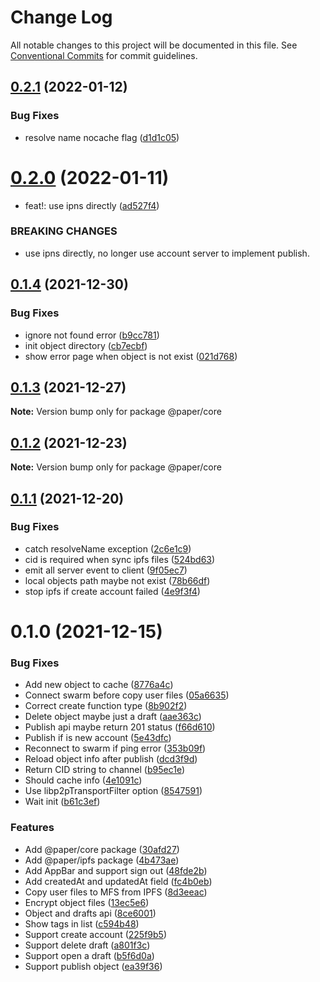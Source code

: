 # Change Log

All notable changes to this project will be documented in this file.
See [Conventional Commits](https://conventionalcommits.org) for commit guidelines.

## [0.2.1](https://github.com/li-yechao/paper/compare/@paper/core@0.2.0...@paper/core@0.2.1) (2022-01-12)

### Bug Fixes

- resolve name nocache flag ([d1d1c05](https://github.com/li-yechao/paper/commit/d1d1c051cd8d28f9be00bfdd91ce82a199baefef))

# [0.2.0](https://github.com/li-yechao/paper/compare/@paper/core@0.1.4...@paper/core@0.2.0) (2022-01-11)

- feat!: use ipns directly ([ad527f4](https://github.com/li-yechao/paper/commit/ad527f4b40354ab2ff7dacf33f0bfd320505a436))

### BREAKING CHANGES

- use ipns directly, no longer use account server to
  implement publish.

## [0.1.4](https://github.com/li-yechao/paper/compare/@paper/core@0.1.3...@paper/core@0.1.4) (2021-12-30)

### Bug Fixes

- ignore not found error ([b9cc781](https://github.com/li-yechao/paper/commit/b9cc781188958ba3868fe37d9a7b419f76c3bace))
- init object directory ([cb7ecbf](https://github.com/li-yechao/paper/commit/cb7ecbf27efed6a09bca2072026afb77a779e00a))
- show error page when object is not exist ([021d768](https://github.com/li-yechao/paper/commit/021d7689bf50f4ca2c0ab9cd9c98ca06ae03f160))

## [0.1.3](https://github.com/li-yechao/paper/compare/@paper/core@0.1.2...@paper/core@0.1.3) (2021-12-27)

**Note:** Version bump only for package @paper/core

## [0.1.2](https://github.com/li-yechao/paper/compare/@paper/core@0.1.1...@paper/core@0.1.2) (2021-12-23)

**Note:** Version bump only for package @paper/core

## [0.1.1](https://github.com/li-yechao/paper/compare/@paper/core@0.1.0...@paper/core@0.1.1) (2021-12-20)

### Bug Fixes

- catch resolveName exception ([2c6e1c9](https://github.com/li-yechao/paper/commit/2c6e1c9ac9af0185023657f7f9b725c16eabc637))
- cid is required when sync ipfs files ([524bd63](https://github.com/li-yechao/paper/commit/524bd63a7b99ebe5ff21e982dc7c12c26e1f651e))
- emit all server event to client ([9f05ec7](https://github.com/li-yechao/paper/commit/9f05ec71f884b3e2bddc1af0e64205e894495c15))
- local objects path maybe not exist ([78b66df](https://github.com/li-yechao/paper/commit/78b66dfe2ddaf1e04c4727b53a5daeae6a79a37f))
- stop ipfs if create account failed ([4e9f3f4](https://github.com/li-yechao/paper/commit/4e9f3f421c1b6201c83cd96a80e486a65e2357f1))

# 0.1.0 (2021-12-15)

### Bug Fixes

- Add new object to cache ([8776a4c](https://github.com/li-yechao/paper/commit/8776a4c39b6a7fbd69cb41d8633810e3b5fa833c))
- Connect swarm before copy user files ([05a6635](https://github.com/li-yechao/paper/commit/05a6635eb7c43d0bd0dd0aeec9253982e3bde29d))
- Correct create function type ([8b902f2](https://github.com/li-yechao/paper/commit/8b902f2cd7f61706fa0b07c198032caaf73f2178))
- Delete object maybe just a draft ([aae363c](https://github.com/li-yechao/paper/commit/aae363c569f3530a992e24ce3f4fe67d96752c8f))
- Publish api maybe return 201 status ([f66d610](https://github.com/li-yechao/paper/commit/f66d6102d47ca4baf174205529f77e3120789c7a))
- Publish if is new account ([5e43dfc](https://github.com/li-yechao/paper/commit/5e43dfcc17d5264adb79b64c666432d464f91b04))
- Reconnect to swarm if ping error ([353b09f](https://github.com/li-yechao/paper/commit/353b09f7c0a3cfec0a532a279e643be3b0190f67))
- Reload object info after publish ([dcd3f9d](https://github.com/li-yechao/paper/commit/dcd3f9d723fde668126458b4b136625adb70e9ad))
- Return CID string to channel ([b95ec1e](https://github.com/li-yechao/paper/commit/b95ec1ed2008cbe297aaabb9e6acea6dcb48a3cb))
- Should cache info ([4e1091c](https://github.com/li-yechao/paper/commit/4e1091c930b0435b7aee575d982b5d09e58b63c3))
- Use libp2pTransportFilter option ([8547591](https://github.com/li-yechao/paper/commit/8547591269d5f3d2a2954f6c12a98d7735d1326d))
- Wait init ([b61c3ef](https://github.com/li-yechao/paper/commit/b61c3efe3c07a6a06aae7198917de4faeaf19291))

### Features

- Add @paper/core package ([30afd27](https://github.com/li-yechao/paper/commit/30afd2753ec0ea3b3286aa4c455ce49d75770952))
- Add @paper/ipfs package ([4b473ae](https://github.com/li-yechao/paper/commit/4b473ae99a2bc1d2385e9d7355cdc6dffbc93d01))
- Add AppBar and support sign out ([48fde2b](https://github.com/li-yechao/paper/commit/48fde2bb743a3b20278e81b8f766fd776e71f8ce))
- Add createdAt and updatedAt field ([fc4b0eb](https://github.com/li-yechao/paper/commit/fc4b0ebe24b92a9953c2aeec537149d1e6265c91))
- Copy user files to MFS from IPFS ([8d3eeac](https://github.com/li-yechao/paper/commit/8d3eeac7463faf9e40fabf870fb30da03c165c2a))
- Encrypt object files ([13ec5e6](https://github.com/li-yechao/paper/commit/13ec5e64c1c1562eae47957996b78b8ad663eba6))
- Object and drafts api ([8ce6001](https://github.com/li-yechao/paper/commit/8ce6001fcebd772469131782a1ce9b84b46b83db))
- Show tags in list ([c594b48](https://github.com/li-yechao/paper/commit/c594b4864d54427a6d36fd320a5a3dfdb7912988))
- Support create account ([225f9b5](https://github.com/li-yechao/paper/commit/225f9b5a992d65494a79c5ffd2fc8689fc4e6b98))
- Support delete draft ([a801f3c](https://github.com/li-yechao/paper/commit/a801f3cacda856582cecbf26818d7a06b42a4627))
- Support open a draft ([b5f6d0a](https://github.com/li-yechao/paper/commit/b5f6d0afde1a77cd4f52efd43dc5944fce1e3f09))
- Support publish object ([ea39f36](https://github.com/li-yechao/paper/commit/ea39f3612b63760b09677ef3a44146a53759478e))
